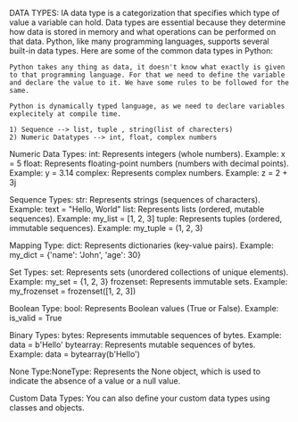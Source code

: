 DATA TYPES:
    IA data type is a categorization that specifies which type of value a variable can hold. Data types are essential because they determine how data is stored in memory and what operations can be performed on that data. Python, like many programming languages, supports several built-in data types. Here are some of the common data types in Python:

    Python takes any thing as data, it doesn't know what exactly is given to that programming language. For that we need to define the variable and declare the value to it. We have some rules to be followed for the same.

    Python is dynamically typed language, as we need to declare variables explecitely at compile time.

    1) Sequence --> list, tuple , string(list of charecters)
    2) Numeric Datatypes --> int, float, complex numbers

Numeric Data Types:
    int: Represents integers (whole numbers). Example: x = 5
    float: Represents floating-point numbers (numbers with decimal points). Example: y = 3.14
    complex: Represents complex numbers. Example: z = 2 + 3j

Sequence Types:
    str: Represents strings (sequences of characters). Example: text = "Hello, World"
    list: Represents lists (ordered, mutable sequences). Example: my_list = [1, 2, 3]
    tuple: Represents tuples (ordered, immutable sequences). Example: my_tuple = (1, 2, 3)

Mapping Type:
    dict: Represents dictionaries (key-value pairs). Example: my_dict = {'name': 'John', 'age': 30}

Set Types:
    set: Represents sets (unordered collections of unique elements). Example: my_set = {1, 2, 3}
    frozenset: Represents immutable sets. Example: my_frozenset = frozenset([1, 2, 3])

Boolean Type:
    bool: Represents Boolean values (True or False). Example: is_valid = True

Binary Types:
    bytes: Represents immutable sequences of bytes. Example: data = b'Hello'
    bytearray: Represents mutable sequences of bytes. Example: data = bytearray(b'Hello')

None Type:NoneType: Represents the None object, which is used to indicate the absence of a value or a null value.

Custom Data Types: You can also define your custom data types using classes and objects.



